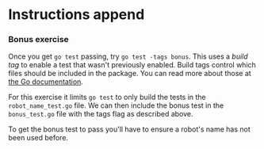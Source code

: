 # Instructions append

### Bonus exercise

Once you get `go test` passing, try `go test -tags bonus`.  This uses a *build
tag* to enable a test that wasn't previously enabled. Build tags control which
files should be included in the package. You can read more about those at [the
Go documentation](https://golang.org/pkg/go/build/#hdr-Build_Constraints).

For this exercise it limits `go test` to only build the tests in the
`robot_name_test.go` file. We can then include the bonus test in the
`bonus_test.go` file with the tags flag as described above.

To get the bonus test to pass you'll have to ensure a robot's name has not been
used before.
